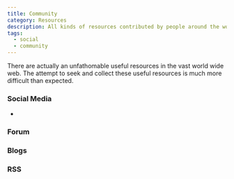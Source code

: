 ```yaml
---
title: Community
category: Resources
description: All kinds of resources contributed by people around the world
tags:
  - social
  - community
---
```


There are actually an unfathomable useful resources in the vast world wide web. The attempt to seek and collect these useful resources is much more difficult than expected.

### Social Media

-

### Forum

### Blogs

### RSS
